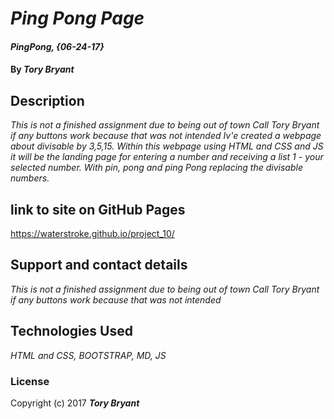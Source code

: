  # _Ping Pong Page_

#### _PingPong, {06-24-17}_

#### By _**Tory Bryant**_

## Description

_This is not a finished assignment due to being out of town Call Tory Bryant if any buttons work because that was not intended_
_Iv'e created a webpage about divisable by 3,5,15. Within this webpage using HTML and CSS and JS it will be the landing page for entering a number and receiving a list 1 - your selected number. With pin, pong and ping Pong replacing the divisable numbers._

## link to site on GitHub Pages

https://waterstroke.github.io/project_10/

## Support and contact details

  _This is not a finished assignment due to being out of town Call Tory Bryant if any buttons work because that was not intended_

## Technologies Used

_HTML and CSS, BOOTSTRAP, MD, JS_

### License


Copyright (c) 2017 **_Tory Bryant_**

